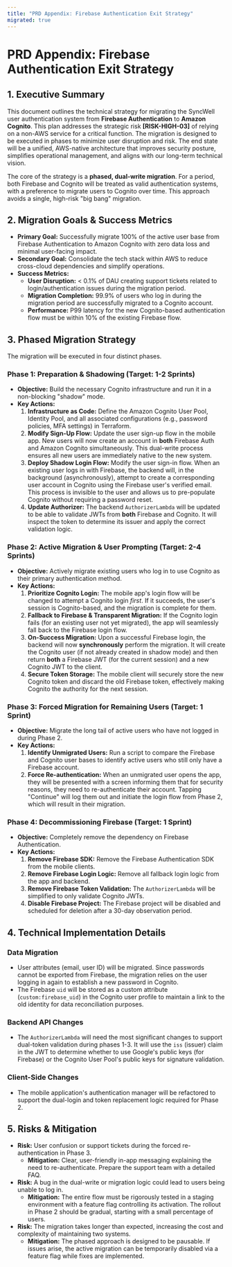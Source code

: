 ```yaml
---
title: "PRD Appendix: Firebase Authentication Exit Strategy"
migrated: true
---
```

# PRD Appendix: Firebase Authentication Exit Strategy

## 1. Executive Summary

This document outlines the technical strategy for migrating the SyncWell user authentication system from **Firebase Authentication** to **Amazon Cognito**. This plan addresses the strategic risk **[RISK-HIGH-03]** of relying on a non-AWS service for a critical function. The migration is designed to be executed in phases to minimize user disruption and risk. The end state will be a unified, AWS-native architecture that improves security posture, simplifies operational management, and aligns with our long-term technical vision.

The core of the strategy is a **phased, dual-write migration**. For a period, both Firebase and Cognito will be treated as valid authentication systems, with a preference to migrate users to Cognito over time. This approach avoids a single, high-risk "big bang" migration.

## 2. Migration Goals & Success Metrics

*   **Primary Goal:** Successfully migrate 100% of the active user base from Firebase Authentication to Amazon Cognito with zero data loss and minimal user-facing impact.
*   **Secondary Goal:** Consolidate the tech stack within AWS to reduce cross-cloud dependencies and simplify operations.
*   **Success Metrics:**
    *   **User Disruption:** < 0.1% of DAU creating support tickets related to login/authentication issues during the migration period.
    *   **Migration Completion:** 99.9% of users who log in during the migration period are successfully migrated to a Cognito account.
    *   **Performance:** P99 latency for the new Cognito-based authentication flow must be within 10% of the existing Firebase flow.

## 3. Phased Migration Strategy

The migration will be executed in four distinct phases.

### Phase 1: Preparation & Shadowing (Target: 1-2 Sprints)

*   **Objective:** Build the necessary Cognito infrastructure and run it in a non-blocking "shadow" mode.
*   **Key Actions:**
    1.  **Infrastructure as Code:** Define the Amazon Cognito User Pool, Identity Pool, and all associated configurations (e.g., password policies, MFA settings) in Terraform.
    2.  **Modify Sign-Up Flow:** Update the user sign-up flow in the mobile app. New users will now create an account in **both** Firebase Auth and Amazon Cognito simultaneously. This dual-write process ensures all new users are immediately native to the new system.
    3.  **Deploy Shadow Login Flow:** Modify the user sign-in flow. When an existing user logs in with Firebase, the backend will, in the background (asynchronously), attempt to create a corresponding user account in Cognito using the Firebase user's verified email. This process is invisible to the user and allows us to pre-populate Cognito without requiring a password reset.
    4.  **Update Authorizer:** The backend `AuthorizerLambda` will be updated to be able to validate JWTs from **both** Firebase and Cognito. It will inspect the token to determine its issuer and apply the correct validation logic.

### Phase 2: Active Migration & User Prompting (Target: 2-4 Sprints)

*   **Objective:** Actively migrate existing users who log in to use Cognito as their primary authentication method.
*   **Key Actions:**
    1.  **Prioritize Cognito Login:** The mobile app's login flow will be changed to attempt a Cognito login *first*. If it succeeds, the user's session is Cognito-based, and the migration is complete for them.
    2.  **Fallback to Firebase & Transparent Migration:** If the Cognito login fails (for an existing user not yet migrated), the app will seamlessly fall back to the Firebase login flow.
    3.  **On-Success Migration:** Upon a successful Firebase login, the backend will now **synchronously** perform the migration. It will create the Cognito user (if not already created in shadow mode) and then return **both** a Firebase JWT (for the current session) and a new Cognito JWT to the client.
    4.  **Secure Token Storage:** The mobile client will securely store the new Cognito token and discard the old Firebase token, effectively making Cognito the authority for the next session.

### Phase 3: Forced Migration for Remaining Users (Target: 1 Sprint)

*   **Objective:** Migrate the long tail of active users who have not logged in during Phase 2.
*   **Key Actions:**
    1.  **Identify Unmigrated Users:** Run a script to compare the Firebase and Cognito user bases to identify active users who still only have a Firebase account.
    2.  **Force Re-authentication:** When an unmigrated user opens the app, they will be presented with a screen informing them that for security reasons, they need to re-authenticate their account. Tapping "Continue" will log them out and initiate the login flow from Phase 2, which will result in their migration.

### Phase 4: Decommissioning Firebase (Target: 1 Sprint)

*   **Objective:** Completely remove the dependency on Firebase Authentication.
*   **Key Actions:**
    1.  **Remove Firebase SDK:** Remove the Firebase Authentication SDK from the mobile clients.
    2.  **Remove Firebase Login Logic:** Remove all fallback login logic from the app and backend.
    3.  **Remove Firebase Token Validation:** The `AuthorizerLambda` will be simplified to only validate Cognito JWTs.
    4.  **Disable Firebase Project:** The Firebase project will be disabled and scheduled for deletion after a 30-day observation period.

## 4. Technical Implementation Details

### Data Migration
*   User attributes (email, user ID) will be migrated. Since passwords cannot be exported from Firebase, the migration relies on the user logging in again to establish a new password in Cognito.
*   The Firebase `uid` will be stored as a custom attribute (`custom:firebase_uid`) in the Cognito user profile to maintain a link to the old identity for data reconciliation purposes.

### Backend API Changes
*   The `AuthorizerLambda` will need the most significant changes to support dual-token validation during phases 1-3. It will use the `iss` (issuer) claim in the JWT to determine whether to use Google's public keys (for Firebase) or the Cognito User Pool's public keys for signature validation.

### Client-Side Changes
*   The mobile application's authentication manager will be refactored to support the dual-login and token replacement logic required for Phase 2.

## 5. Risks & Mitigation

*   **Risk:** User confusion or support tickets during the forced re-authentication in Phase 3.
    *   **Mitigation:** Clear, user-friendly in-app messaging explaining the need to re-authenticate. Prepare the support team with a detailed FAQ.
*   **Risk:** A bug in the dual-write or migration logic could lead to users being unable to log in.
    *   **Mitigation:** The entire flow must be rigorously tested in a staging environment with a feature flag controlling its activation. The rollout in Phase 2 should be gradual, starting with a small percentage of users.
*   **Risk:** The migration takes longer than expected, increasing the cost and complexity of maintaining two systems.
    *   **Mitigation:** The phased approach is designed to be pausable. If issues arise, the active migration can be temporarily disabled via a feature flag while fixes are implemented.
